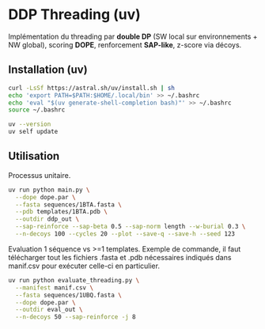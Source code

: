 # DDP Threading (uv)

Implémentation du threading par **double DP** (SW local sur environnements + NW global), scoring **DOPE**, renforcement **SAP-like**, z-score via décoys.

## Installation (uv)

```bash
curl -LsSf https://astral.sh/uv/install.sh | sh
echo 'export PATH=$PATH:$HOME/.local/bin' >> ~/.bashrc
echo 'eval "$(uv generate-shell-completion bash)"' >> ~/.bashrc
source ~/.bashrc

uv --version
uv self update
```

## Utilisation

Processus unitaire.

```bash
uv run python main.py \
  --dope dope.par \
  --fasta sequences/1BTA.fasta \
  --pdb templates/1BTA.pdb \
  --outdir ddp_out \
  --sap-reinforce --sap-beta 0.5 --sap-norm length --w-burial 0.3 \
  --n-decoys 100 --cycles 20 --plot --save-q --save-h --seed 123
```

Evaluation 1 séquence vs >=1 templates.
Exemple de commande, il faut télécharger tout les fichiers .fasta et .pdb nécessaires indiqués dans manif.csv pour exécuter celle-ci en particulier.

```bash
uv run python evaluate_threading.py \
  --manifest manif.csv \
  --fasta sequences/1UBQ.fasta \
  --dope dope.par \
  --outdir eval_out \
  --n-decoys 50 --sap-reinforce -j 8
```


